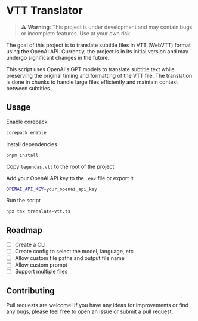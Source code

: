 # VTT Translator

> ⚠️ **Warning**: This project is under development and may contain bugs or incomplete features. Use at your own risk.

The goal of this project is to translate subtitle files in VTT (WebVTT) format using the OpenAI API. Currently, the project is in its initial version and may undergo significant changes in the future.

This script uses OpenAI's GPT models to translate subtitle text while preserving the original timing and formatting of the VTT file. The translation is done in chunks to handle large files efficiently and maintain context between subtitles.

## Usage

Enable corepack

```bash
corepack enable
```

Install dependencies

```bash
pnpm install
```

Copy `legendas.vtt` to the root of the project

Add your OpenAI API key to the `.env` file or export it

```bash
OPENAI_API_KEY=your_openai_api_key
```

Run the script

```bash
npx tsx translate-vtt.ts
```

## Roadmap

- [ ] Create a CLI
- [ ] Create config to select the model, language, etc
- [ ] Allow custom file paths and output file name
- [ ] Allow custom prompt
- [ ] Support multiple files

## Contributing

Pull requests are welcome! If you have any ideas for improvements or find any bugs, please feel free to open an issue or submit a pull request.
